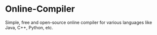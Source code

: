 # Online-Compiler
Simple, free and open-source online compiler for various languages like Java, C++, Python, etc.

